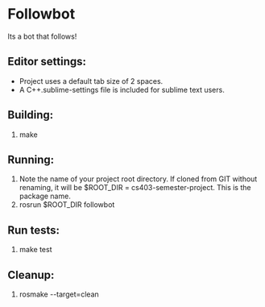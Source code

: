 # Followbot

Its a bot that follows!


## Editor settings:
- Project uses a default tab size of 2 spaces.
- A C++.sublime-settings file is included for sublime text users.

## Building:
1. make

## Running:
1. Note the name of your project root directory. If cloned from GIT without renaming,
   it will be $ROOT_DIR = cs403-semester-project. This is the package name.
2. rosrun $ROOT_DIR followbot

## Run tests:
1. make test

## Cleanup:
1. rosmake --target=clean